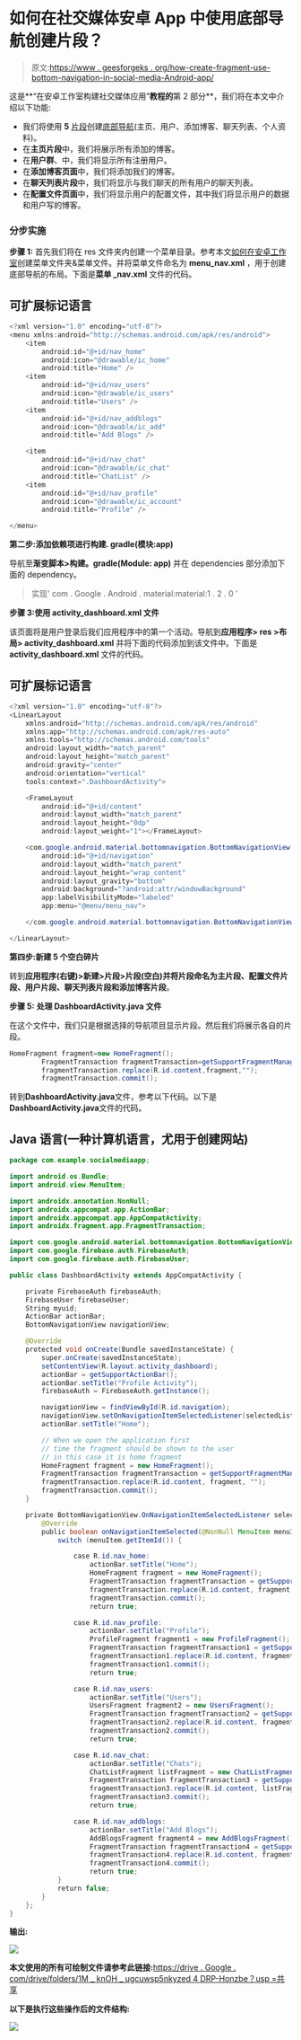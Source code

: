 # 如何在社交媒体安卓 App 中使用底部导航创建片段？

> 原文:[https://www . geesforgeks . org/how-create-fragment-use-bottom-navigation-in-social-media-Android-app/](https://www.geeksforgeeks.org/how-to-create-fragment-using-bottom-navigation-in-social-media-android-app/)

这是**“在安卓工作室构建社交媒体应用”**教程的**第 2 部分**，我们将在本文中介绍以下功能:

*   我们将使用 **5** [片段](https://www.geeksforgeeks.org/introduction-fragments-android/)创建[底部导航](https://www.geeksforgeeks.org/bottom-navigation-bar-in-android/)(主页、用户、添加博客、聊天列表、个人资料)。
*   在**主页片段**中，我们将展示所有添加的博客。
*   在**用户群**、中，我们将显示所有注册用户。
*   在**添加博客页面**中，我们将添加我们的博客。
*   在**聊天列表片段**中，我们将显示与我们聊天的所有用户的聊天列表。
*   在**配置文件页面**中，我们将显示用户的配置文件，其中我们将显示用户的数据和用户写的博客。

### **分步实施**

**步骤 1:** 首先我们将在 res 文件夹内创建一个菜单目录。参考本文[如何在安卓工作室](https://www.geeksforgeeks.org/how-to-create-menu-folder-menu-file-in-android-studio/)创建菜单文件夹&菜单文件。并将菜单文件命名为 **menu_nav.xml** ，用于创建底部导航的布局。下面是**菜单 _nav.xml** 文件的代码。

## 可扩展标记语言

```java
<?xml version="1.0" encoding="utf-8"?>
<menu xmlns:android="http://schemas.android.com/apk/res/android">
    <item
        android:id="@+id/nav_home"
        android:icon="@drawable/ic_home"
        android:title="Home" />
    <item
        android:id="@+id/nav_users"
        android:icon="@drawable/ic_users"
        android:title="Users" />
    <item
        android:id="@+id/nav_addblogs"
        android:icon="@drawable/ic_add"
        android:title="Add Blogs" />

    <item
        android:id="@+id/nav_chat"
        android:icon="@drawable/ic_chat"
        android:title="ChatList" />
    <item
        android:id="@+id/nav_profile"
        android:icon="@drawable/ic_account"
        android:title="Profile" />

</menu>
```

**第二步:添加依赖项进行构建. gradle(模块:app)**

导航至**渐变脚本>构建。gradle(Module: app)** 并在 dependencies 部分添加下面的 dependency。

> 实现' com . Google . Android . material:material:1 . 2 . 0 '

**步骤 3:使用 activity_dashboard.xml 文件**

该页面将是用户登录后我们应用程序中的第一个活动。导航到**应用程序> res >布局> activity_dashboard.xml** 并将下面的代码添加到该文件中。下面是 **activity_dashboard.xml** 文件的代码。

## 可扩展标记语言

```java
<?xml version="1.0" encoding="utf-8"?>
<LinearLayout
    xmlns:android="http://schemas.android.com/apk/res/android"
    xmlns:app="http://schemas.android.com/apk/res-auto"
    xmlns:tools="http://schemas.android.com/tools"
    android:layout_width="match_parent"
    android:layout_height="match_parent"
    android:gravity="center"
    android:orientation="vertical"
    tools:context=".DashboardActivity">

    <FrameLayout
        android:id="@+id/content"
        android:layout_width="match_parent"
        android:layout_height="0dp"
        android:layout_weight="1"></FrameLayout>

    <com.google.android.material.bottomnavigation.BottomNavigationView
        android:id="@+id/navigation"
        android:layout_width="match_parent"
        android:layout_height="wrap_content"
        android:layout_gravity="bottom"
        android:background="?android:attr/windowBackground"
        app:labelVisibilityMode="labeled"
        app:menu="@menu/menu_nav">

    </com.google.android.material.bottomnavigation.BottomNavigationView>

</LinearLayout>
```

**第四步:新建 5 个空白碎片**

转到**应用程序(右键)>新建>片段>片段(空白)**并将片段命名为**主片段、配置文件片段、用户片段、聊天列表片段和添加博客片段**。

**步骤 5:** **处理 DashboardActivity.java 文件**

在这个文件中，我们只是根据选择的导航项目显示片段。然后我们将展示各自的片段。

```java
HomeFragment fragment=new HomeFragment();
        FragmentTransaction fragmentTransaction=getSupportFragmentManager().beginTransaction();
        fragmentTransaction.replace(R.id.content,fragment,"");
        fragmentTransaction.commit();
```

转到**DashboardActivity.java**文件，参考以下代码。以下是**DashboardActivity.java**文件的代码。

## Java 语言(一种计算机语言，尤用于创建网站)

```java
package com.example.socialmediaapp;

import android.os.Bundle;
import android.view.MenuItem;

import androidx.annotation.NonNull;
import androidx.appcompat.app.ActionBar;
import androidx.appcompat.app.AppCompatActivity;
import androidx.fragment.app.FragmentTransaction;

import com.google.android.material.bottomnavigation.BottomNavigationView;
import com.google.firebase.auth.FirebaseAuth;
import com.google.firebase.auth.FirebaseUser;

public class DashboardActivity extends AppCompatActivity {

    private FirebaseAuth firebaseAuth;
    FirebaseUser firebaseUser;
    String myuid;
    ActionBar actionBar;
    BottomNavigationView navigationView;

    @Override
    protected void onCreate(Bundle savedInstanceState) {
        super.onCreate(savedInstanceState);
        setContentView(R.layout.activity_dashboard);
        actionBar = getSupportActionBar();
        actionBar.setTitle("Profile Activity");
        firebaseAuth = FirebaseAuth.getInstance();

        navigationView = findViewById(R.id.navigation);
        navigationView.setOnNavigationItemSelectedListener(selectedListener);
        actionBar.setTitle("Home");

        // When we open the application first
        // time the fragment should be shown to the user
        // in this case it is home fragment
        HomeFragment fragment = new HomeFragment();
        FragmentTransaction fragmentTransaction = getSupportFragmentManager().beginTransaction();
        fragmentTransaction.replace(R.id.content, fragment, "");
        fragmentTransaction.commit();
    }

    private BottomNavigationView.OnNavigationItemSelectedListener selectedListener = new BottomNavigationView.OnNavigationItemSelectedListener() {
        @Override
        public boolean onNavigationItemSelected(@NonNull MenuItem menuItem) {
            switch (menuItem.getItemId()) {

                case R.id.nav_home:
                    actionBar.setTitle("Home");
                    HomeFragment fragment = new HomeFragment();
                    FragmentTransaction fragmentTransaction = getSupportFragmentManager().beginTransaction();
                    fragmentTransaction.replace(R.id.content, fragment, "");
                    fragmentTransaction.commit();
                    return true;

                case R.id.nav_profile:
                    actionBar.setTitle("Profile");
                    ProfileFragment fragment1 = new ProfileFragment();
                    FragmentTransaction fragmentTransaction1 = getSupportFragmentManager().beginTransaction();
                    fragmentTransaction1.replace(R.id.content, fragment1);
                    fragmentTransaction1.commit();
                    return true;

                case R.id.nav_users:
                    actionBar.setTitle("Users");
                    UsersFragment fragment2 = new UsersFragment();
                    FragmentTransaction fragmentTransaction2 = getSupportFragmentManager().beginTransaction();
                    fragmentTransaction2.replace(R.id.content, fragment2, "");
                    fragmentTransaction2.commit();
                    return true;

                case R.id.nav_chat:
                    actionBar.setTitle("Chats");
                    ChatListFragment listFragment = new ChatListFragment();
                    FragmentTransaction fragmentTransaction3 = getSupportFragmentManager().beginTransaction();
                    fragmentTransaction3.replace(R.id.content, listFragment, "");
                    fragmentTransaction3.commit();
                    return true;

                case R.id.nav_addblogs:
                    actionBar.setTitle("Add Blogs");
                    AddBlogsFragment fragment4 = new AddBlogsFragment();
                    FragmentTransaction fragmentTransaction4 = getSupportFragmentManager().beginTransaction();
                    fragmentTransaction4.replace(R.id.content, fragment4, "");
                    fragmentTransaction4.commit();
                    return true;
            }
            return false;
        }
    };
}
```

**输出:**

![](img/dc24d54dabb58d285c501b18ed117b1b.png)

**本文使用的所有可绘制文件请参考此链接:**[https://drive . Google . com/drive/folders/1M _ knOH _ ugcuwsp5nkyzed 4 DRP-Honzbe？usp =共享](https://drive.google.com/drive/folders/1M_knOH_ugCuwSP5nkYzeD4dRp-Honzbe?usp=sharing)

**以下是执行这些操作后的文件结构:**

![](img/f7e9014f963f814a80d5ab1483209003.png)